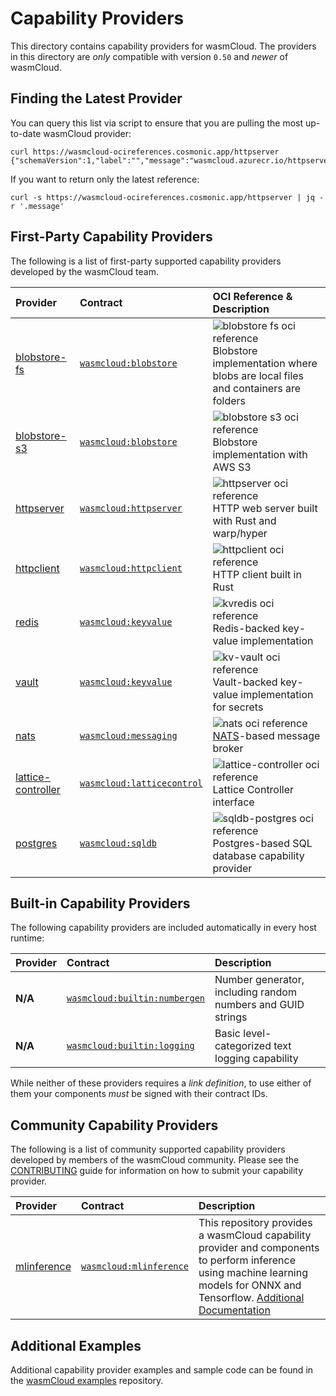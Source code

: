 # Capability Providers

This directory contains capability providers for wasmCloud. The providers
in this directory are _only_ compatible with version `0.50` and _newer_ of wasmCloud.

## Finding the Latest Provider

You can query this list via script to ensure that you are pulling the most up-to-date wasmCloud provider:

```
curl https://wasmcloud-ocireferences.cosmonic.app/httpserver
{"schemaVersion":1,"label":"","message":"wasmcloud.azurecr.io/httpserver:0.19.1","color":"253746","namedLogo":"wasmcloud"}
```

If you want to return only the latest reference:

```
curl -s https://wasmcloud-ocireferences.cosmonic.app/httpserver | jq -r '.message'
```

## First-Party Capability Providers

The following is a list of first-party supported capability providers developed by the
wasmCloud team.

| Provider                                   | Contract                                                                                           | OCI Reference & Description                                                                                                                                                                                                                 |
| :----------------------------------------- | :------------------------------------------------------------------------------------------------- | :------------------------------------------------------------------------------------------------------------------------------------------------------------------------------------------------------------------------------------------ |
| [blobstore-fs](./blobstore-fs)             | [`wasmcloud:blobstore`](https://github.com/wasmCloud/interfaces/tree/main/blobstore)               | <img alt='blobstore fs oci reference' src='https://img.shields.io/endpoint?url=https%3A%2F%2Fwasmcloud-ocireferences.cosmonic.app%2Fblobstore_fs' /> <br /> Blobstore implementation where blobs are local files and containers are folders |
| [blobstore-s3](./blobstore-s3)             | [`wasmcloud:blobstore`](https://github.com/wasmCloud/interfaces/tree/main/blobstore)               | <img alt='blobstore s3 oci reference' src='https://img.shields.io/endpoint?url=https%3A%2F%2Fwasmcloud-ocireferences.cosmonic.app%2Fblobstore-s3' /> <br /> Blobstore implementation with AWS S3                                            |
| [httpserver](./httpserver-rs)              | [`wasmcloud:httpserver`](https://github.com/wasmCloud/interfaces/tree/main/httpserver)             | <img alt='httpserver oci reference' src='https://img.shields.io/endpoint?url=https%3A%2F%2Fwasmcloud-ocireferences.cosmonic.app%2Fhttpserver' /> <br /> HTTP web server built with Rust and warp/hyper                                      |
| [httpclient](./httpclient)                 | [`wasmcloud:httpclient`](https://github.com/wasmCloud/interfaces/tree/main/httpclient)             | <img alt='httpclient oci reference' src='https://img.shields.io/endpoint?url=https%3A%2F%2Fwasmcloud-ocireferences.cosmonic.app%2Fhttpclient' /> <br />HTTP client built in Rust                                                            |
| [redis](./kvredis)                         | [`wasmcloud:keyvalue`](https://github.com/wasmCloud/interfaces/tree/main/keyvalue)                 | <img alt='kvredis oci reference' src='https://img.shields.io/endpoint?url=https%3A%2F%2Fwasmcloud-ocireferences.cosmonic.app%2Fkvredis' /> <br /> Redis-backed key-value implementation                                                     |
| [vault](./kv-vault)                        | [`wasmcloud:keyvalue`](https://github.com/wasmCloud/interfaces/tree/main/keyvalue)                 | <img alt='kv-vault oci reference' src='https://img.shields.io/endpoint?url=https%3A%2F%2Fwasmcloud-ocireferences.cosmonic.app%2Fkv-vault' /> <br /> Vault-backed key-value implementation for secrets                                       |
| [nats](./nats)                             | [`wasmcloud:messaging`](https://github.com/wasmCloud/interfaces/tree/main/messaging)               | <img alt='nats oci reference' src='https://img.shields.io/endpoint?url=https%3A%2F%2Fwasmcloud-ocireferences.cosmonic.app%2Fnats_messaging' /> <br />[NATS](https://nats.io)-based message broker                                           |
| [lattice-controller](./lattice-controller) | [`wasmcloud:latticecontrol`](https://github.com/wasmCloud/interfaces/tree/main/lattice-control) | <img alt='lattice-controller oci reference' src='https://img.shields.io/endpoint?url=https%3A%2F%2Fwasmcloud-ocireferences.cosmonic.app%2Flattice-controller' /> <br /> Lattice Controller interface                                        |
| [postgres](./sqldb-postgres)               | [`wasmcloud:sqldb`](https://github.com/wasmCloud/interfaces/tree/main/sqldb)                       | <img alt='sqldb-postgres oci reference' src='https://img.shields.io/endpoint?url=https%3A%2F%2Fwasmcloud-ocireferences.cosmonic.app%2Fsqldb-postgres' /> <br /> Postgres-based SQL database capability provider                             |

## Built-in Capability Providers

The following capability providers are included automatically in every host runtime:

| Provider | Contract                                                                                     | Description                                                 |
| :------- | :------------------------------------------------------------------------------------------- | :---------------------------------------------------------- |
| **N/A**  | [`wasmcloud:builtin:numbergen`](https://github.com/wasmCloud/interfaces/tree/main/numbergen) | Number generator, including random numbers and GUID strings |
| **N/A**  | [`wasmcloud:builtin:logging`](https://github.com/wasmCloud/interfaces/tree/main/logging)     | Basic level-categorized text logging capability             |

While neither of these providers requires a _link definition_, to use either of them your components _must_ be signed with their contract IDs.

## Community Capability Providers

The following is a list of community supported capability providers developed by members of the wasmCloud community. Please see the [CONTRIBUTING](./CONTRIBUTING.md) guide for information on how to submit your capability provider.

| Provider                                                                                       | Contract                                                                                                   | Description                                                                                                                                                                                                                 |
| :--------------------------------------------------------------------------------------------- | :--------------------------------------------------------------------------------------------------------- | :-------------------------------------------------------------------------------------------------------------------------------------------------------------------------------------------------------------------------- |
| [mlinference](https://github.com/Finfalter/wasmCloudArtefacts/tree/main/providers/mlinference) | [`wasmcloud:mlinference`](https://github.com/Finfalter/wasmCloudArtefacts/tree/main/providers/mlinference) | This repository provides a wasmCloud capability provider and components to perform inference using machine learning models for ONNX and Tensorflow. [Additional Documentation](https://finfalter.github.io/wasmCloudArtefacts/) |

## Additional Examples

Additional capability provider examples and sample code can be found in the [wasmCloud examples](https://github.com/wasmCloud/examples) repository.
